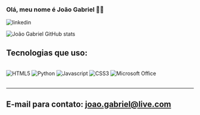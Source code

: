 ### Olá, meu nome é João Gabriel 👋🏽

![linkedin](https://img.shields.io/badge/LinkedIn-0077B5?style=for-the-badge&logo=linkedin&logoColor=white]https://www.linkedin.com/in/joao-gabriel-carvalho/)

![João Gabriel GitHub stats](https://github-readme-stats.vercel.app/api?username=jggabriel96&theme=ayu-mirage&show_icons=true)

## Tecnologias que uso:

<div style="display: inline_block"><br/>
<img aling="center" alt="HTML5" scr="https://img.shields.io/badge/HTML5-E34F26?style=for-the-badge&logo=html5&logoColor=white" />
<img aling="center" alt="Python" scr="https://img.shields.io/badge/Python-14354C?style=for-the-badge&logo=python&logoColor=white" />
<img aling="center" alt="Javascript" scr="https://img.shields.io/badge/JavaScript-F7DF1E?style=for-the-badge&logo=javascript&logoColor=black" />
<img aling="center" alt="CSS3" scr="https://img.shields.io/badge/CSS3-1572B6?style=for-the-badge&logo=css3&logoColor=white" />
<img aling="center" alt="Microsoft Office" scr="https://img.shields.io/badge/Microsoft_Office-D83B01?style=for-the-badge&logo=microsoft-office&logoColor=white" />
</div><br/>
<hr>

## E-mail para contato: joao.gabriel@live.com
